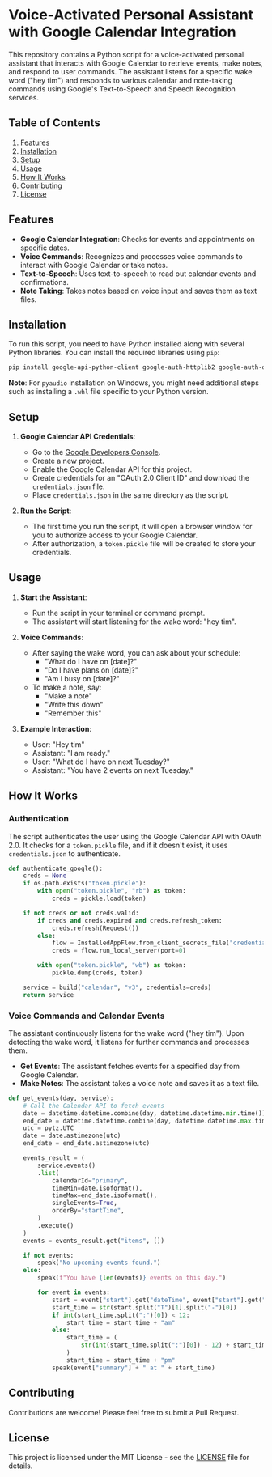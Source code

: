 # Voice-Activated Personal Assistant with Google Calendar Integration

This repository contains a Python script for a voice-activated personal assistant that interacts with Google Calendar to retrieve events, make notes, and respond to user commands. The assistant listens for a specific wake word ("hey tim") and responds to various calendar and note-taking commands using Google's Text-to-Speech and Speech Recognition services.

## Table of Contents

1. [Features](#features)
2. [Installation](#installation)
3. [Setup](#setup)
4. [Usage](#usage)
5. [How It Works](#how-it-works)
6. [Contributing](#contributing)
7. [License](#license)

## Features

- **Google Calendar Integration**: Checks for events and appointments on specific dates.
- **Voice Commands**: Recognizes and processes voice commands to interact with Google Calendar or take notes.
- **Text-to-Speech**: Uses text-to-speech to read out calendar events and confirmations.
- **Note Taking**: Takes notes based on voice input and saves them as text files.

## Installation

To run this script, you need to have Python installed along with several Python libraries. You can install the required libraries using `pip`:

```bash
pip install google-api-python-client google-auth-httplib2 google-auth-oauthlib pyttsx3 SpeechRecognition pyaudio pytz
```

**Note**: For `pyaudio` installation on Windows, you might need additional steps such as installing a `.whl` file specific to your Python version.

## Setup

1. **Google Calendar API Credentials**:

   - Go to the [Google Developers Console](https://console.developers.google.com/).
   - Create a new project.
   - Enable the Google Calendar API for this project.
   - Create credentials for an "OAuth 2.0 Client ID" and download the `credentials.json` file.
   - Place `credentials.json` in the same directory as the script.

2. **Run the Script**:
   - The first time you run the script, it will open a browser window for you to authorize access to your Google Calendar.
   - After authorization, a `token.pickle` file will be created to store your credentials.

## Usage

1. **Start the Assistant**:

   - Run the script in your terminal or command prompt.
   - The assistant will start listening for the wake word: "hey tim".

2. **Voice Commands**:

   - After saying the wake word, you can ask about your schedule:
     - "What do I have on [date]?"
     - "Do I have plans on [date]?"
     - "Am I busy on [date]?"
   - To make a note, say:
     - "Make a note"
     - "Write this down"
     - "Remember this"

3. **Example Interaction**:
   - User: "Hey tim"
   - Assistant: "I am ready."
   - User: "What do I have on next Tuesday?"
   - Assistant: "You have 2 events on next Tuesday."

## How It Works

### Authentication

The script authenticates the user using the Google Calendar API with OAuth 2.0. It checks for a `token.pickle` file, and if it doesn't exist, it uses `credentials.json` to authenticate.

```python
def authenticate_google():
    creds = None
    if os.path.exists("token.pickle"):
        with open("token.pickle", "rb") as token:
            creds = pickle.load(token)

    if not creds or not creds.valid:
        if creds and creds.expired and creds.refresh_token:
            creds.refresh(Request())
        else:
            flow = InstalledAppFlow.from_client_secrets_file("credentials.json", SCOPES)
            creds = flow.run_local_server(port=0)

        with open("token.pickle", "wb") as token:
            pickle.dump(creds, token)

    service = build("calendar", "v3", credentials=creds)
    return service
```

### Voice Commands and Calendar Events

The assistant continuously listens for the wake word ("hey tim"). Upon detecting the wake word, it listens for further commands and processes them.

- **Get Events**: The assistant fetches events for a specified day from Google Calendar.
- **Make Notes**: The assistant takes a voice note and saves it as a text file.

```python
def get_events(day, service):
    # Call the Calendar API to fetch events
    date = datetime.datetime.combine(day, datetime.datetime.min.time())
    end_date = datetime.datetime.combine(day, datetime.datetime.max.time())
    utc = pytz.UTC
    date = date.astimezone(utc)
    end_date = end_date.astimezone(utc)

    events_result = (
        service.events()
        .list(
            calendarId="primary",
            timeMin=date.isoformat(),
            timeMax=end_date.isoformat(),
            singleEvents=True,
            orderBy="startTime",
        )
        .execute()
    )
    events = events_result.get("items", [])

    if not events:
        speak("No upcoming events found.")
    else:
        speak(f"You have {len(events)} events on this day.")

        for event in events:
            start = event["start"].get("dateTime", event["start"].get("date"))
            start_time = str(start.split("T")[1].split("-")[0])
            if int(start_time.split(":")[0]) < 12:
                start_time = start_time + "am"
            else:
                start_time = (
                    str(int(start_time.split(":")[0]) - 12) + start_time.split(":")[1]
                )
                start_time = start_time + "pm"
            speak(event["summary"] + " at " + start_time)
```

## Contributing

Contributions are welcome! Please feel free to submit a Pull Request.

## License

This project is licensed under the MIT License - see the [LICENSE](LICENSE) file for details.
